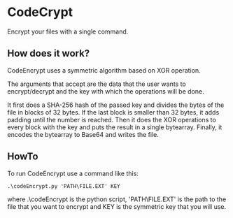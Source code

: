 # CodeCrypt
Encrypt your files with a single command.

## How does it work?
CodeEncrypt uses a symmetric algorithm based on XOR operation. 

The arguments that accept are the data that the user wants to encrypt/decrypt and the key with which the operations will be done.

It first does a SHA-256 hash of the passed key and divides the bytes of the file in blocks of 32 bytes. If the last block is smaller than 32 bytes, it adds padding until the number is reached. Then it does the XOR operations to every block with the key and puts the result in a single bytearray. Finally, it encodes the bytearray to Base64 and writes the file.

## HowTo
To run CodeEncrypt use a command like this:

	.\codeEncrypt.py 'PATH\FILE.EXT' KEY
	
where .\codeEncrypt is the python script, 'PATH\FILE.EXT' is the path to the file that you want to encrypt and KEY is the symmetric key that you will use.
